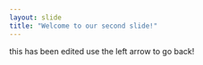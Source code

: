 ```yaml
---
layout: slide
title: "Welcome to our second slide!"
---
```

this has been edited
use the left arrow to go back!
